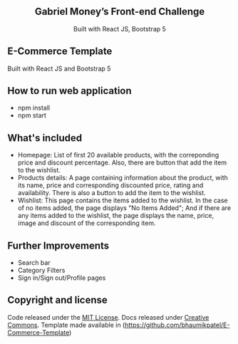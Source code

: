 <h2 align="center">Gabriel Money’s Front-end Challenge</h2>

<p align="center">
 Built with React JS, Bootstrap 5
</p>

## E-Commerce Template

Built with React JS and Bootstrap 5

## How to run web application

- npm install
- npm start

## What's included

- Homepage: List of first 20 available products, with the correponding price and discount percentage. Also, there are button that add the item to the wishlist.
- Products details: A page containing information about the product, with its name, price and corresponding discounted price, rating and availability. There is also a button to add the item to the wishlist.
- Wishlist: This page contains the items added to the wishlist. In the case of no items added, the page displays "No Items Added"; And if there are any items added to the wishlist, the page displays the name, price, image and discount of the corresponding item. 

## Further Improvements

- Search bar
- Category Filters
- Sign in/Sign out/Profile pages

## Copyright and license

Code released under the [MIT License](https://github.com/twbs/bootstrap/blob/main/LICENSE). Docs released under [Creative Commons](https://creativecommons.org/licenses/by/3.0/). Template made available in (https://github.com/bhaumikpatel/E-Commerce-Template)

